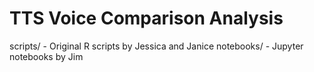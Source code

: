 # TTS Voice Comparison Analysis
scripts/ - Original R scripts by Jessica and Janice
    notebooks/ - Jupyter notebooks by Jim
